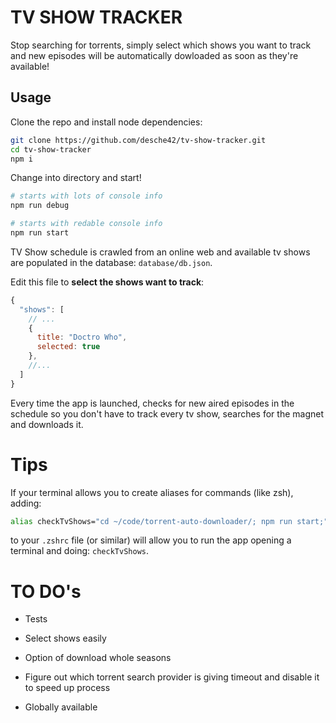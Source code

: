 # TV SHOW TRACKER

Stop searching for torrents, simply select which shows you want to track and new episodes will be automatically dowloaded as soon
as they're available!

## Usage

Clone the repo and install node dependencies:

```bash
git clone https://github.com/desche42/tv-show-tracker.git
cd tv-show-tracker
npm i
```

Change into directory and start!

```bash
# starts with lots of console info
npm run debug

# starts with redable console info
npm run start
```

TV Show schedule is crawled from an online web and available tv shows are populated in the database: `database/db.json`. 

Edit this file to **select the shows want to track**:

```javascript
{
  "shows": [
    // ...
    {
      title: "Doctro Who",
      selected: true
    },
    //...
  ]
}
```

Every time the app is launched, checks for new aired episodes in the schedule so you don't have to track every tv show, searches for the magnet and downloads it.

# Tips

If your terminal allows you to create aliases for commands (like zsh), adding: 

```bash
alias checkTvShows="cd ~/code/torrent-auto-downloader/; npm run start;"
```

to your `.zshrc` file (or similar) will allow you to run the app opening a terminal and doing: `checkTvShows`.


# TO DO's

- Tests
  
- Select shows easily
  
- Option of download whole seasons

- Figure out which torrent search provider is giving timeout and disable it to speed up process

- Globally available
